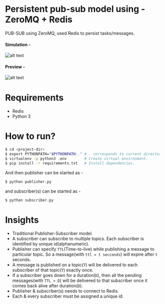 # Persistent pub-sub model using - ZeroMQ + Redis
PUB-SUB using ZeroMQ, used Redis to persist tasks/messages.

#### Simulation -

![alt text](https://github.com/suyash248/pub-sub-persistable/blob/master/static/img/pubsub_simulation.gif "Pub-Sub simulation")

#### Preview -

![alt text](https://github.com/suyash248/pub-sub-persistable/blob/master/static/img/pubsub_preview.png "Pub-Sub preview")

# Requirements
- Redis
- Python 3

# How to run?

```sh
$ cd <project-dir>
$ export PYTHONPATH="$PYTHONPATH:." # . corresponds to current directory(project-dir).
$ virtualenv -p python3 .env        # Create virtual environment.
$ pip install -r requirements.txt   # Install dependencies.
```

And then publisher can be started as - 
```python
$ python publisher.py
```
and subscriber(s) can be started as - 
```python
$ python subscriber.py
```

# Insights
- Traditional Publisher-Subscriber model.
- A subscriber can subscribe to multiple topics. Each subscriber is identified by unique id(alphanumeric).
- Publisher can specify `TTL`(Time-to-live) while publishing a message to particular topic. So a message(with `ttl = t secconds`)
will expire after `t` seconds.
- A message is published on a topic(`T`) will be delivered to each subscriber of that topic(`T`) exactly once.
- If a subscriber goes down for a duration(`D`), then all the pending messages(with `TTL > D`) will be delivered to that subscriber once it comes back alive after duration(`D`).
- Publisher & subscriber(s) needs to connect to Redis.
- Each & every subscriber must be assigned a unique id.
